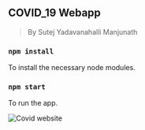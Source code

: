 COVID_19 Webapp
---

> By Sutej Yadavanahalli Manjunath

### `npm install`

To install the necessary node modules.


### `npm start`

To run the app.


<img src="./corona.gif" alt="Covid website"/>
